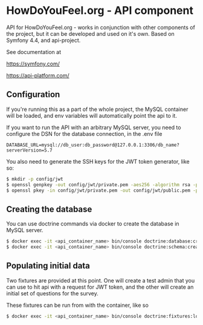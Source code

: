 HowDoYouFeel.org - API component
=========================

API for HowDoYouFeel.org - works in conjunction with other components of the project, 
but it can be developed and used on it's own. Based on Symfony 4.4, and api-project. 

See documentation at

https://symfony.com/

https://api-platform.com/

## Configuration
If you're running this as a part of the whole project, the MySQL container will be loaded, and env variables will automatically 
point the api to it.

If you want to run the API with an arbitrary MySQL server, you need to configure the DSN for the database connection, in the .env file
``` dotenv
DATABASE_URL=mysql://db_user:db_password@127.0.0.1:3306/db_name?serverVersion=5.7
```

You also need to generate the SSH keys for the JWT token generator, like so:

``` bash
$ mkdir -p config/jwt
$ openssl genpkey -out config/jwt/private.pem -aes256 -algorithm rsa -pkeyopt rsa_keygen_bits:4096
$ openssl pkey -in config/jwt/private.pem -out config/jwt/public.pem -pubout  
```

## Creating the database
You can use doctrine commands via docker to create the database in MySQL server. 
```bash 
$ docker exec -it <api_container_name> bin/console doctrine:database:create
$ docker exec -it <api_container_name> bin/console doctrine:schema:create 
```

## Populating initial data
Two fixtures are provided at this point. One will create a test admin that you can use to hit api with a request for JWT token, 
and the other will create an initial set of questions for the survey.

These fixtures can be run from with the container, like so
```bash 
$ docker exec -it <api_container_name> bin/console doctrine:fixtures:load 
```